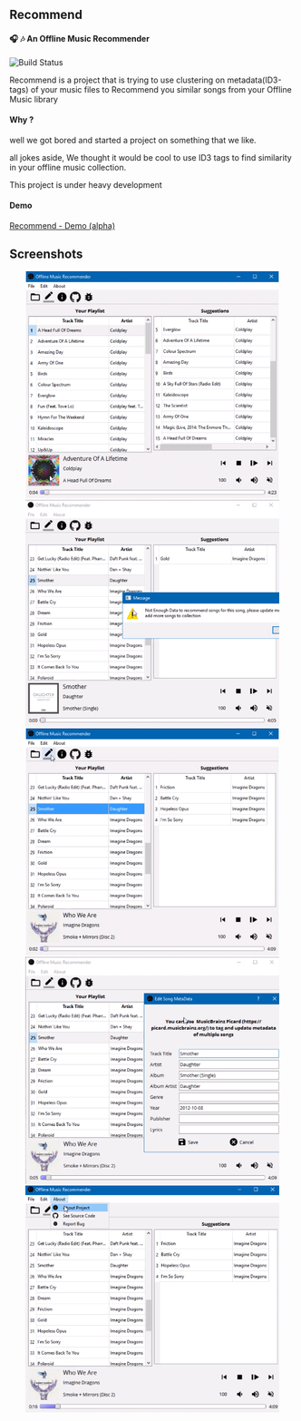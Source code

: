 ## Recommend

#### :headphones: :notes: An Offline Music Recommender

![Build Status](https://travis-ci.org/ProjectRecommend/Recommend.svg?branch=master)


Recommend is a project that is trying to use clustering on metadata(ID3-tags)
of your music files to Recommend you similar songs from your Offline Music library

#### Why ?

well we got bored and started a project on something that we like.

all jokes aside, We thought it would be cool to use ID3 tags to find similarity
in your offline music collection.

This project is under heavy development

#### Demo

[Recommend - Demo (alpha)](https://www.youtube.com/watch?v=xF9p5lDcmi4)

## Screenshots

<p align="center">
<img src="Screenshots/1.png" height="400">
<img src="Screenshots/2.png" height="400">
<img src="Screenshots/3.png" height="400">
<img src="Screenshots/4.png" height="400">
<img src="Screenshots/5.png" height="400">
</p>
